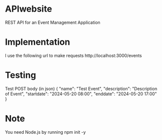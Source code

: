 # APIwebsite
REST API for an Event Management  Application

# Implementation
I use the following url to make requests
http://localhost:3000/events

# Testing
Test POST body (in json)
{
  "name": "Test Event",
  "description": "Description of Event",
  "startdate": "2024-05-20 08:00",
  "enddate": "2024-05-20 17:00"
}

# Note
You need Node.js by running npm init -y
